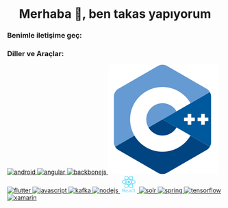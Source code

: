 <h1 align="center">Merhaba 👋, ben takas yapıyorum</h1>
<h3 align="left">Benimle iletişime geç:</h3>
<p align="left">
</p>

<h3 align ="left">Diller ve Araçlar:</h3>
<p align = "left"> <a href = "https://developer.android.com" target = "_blank" rel = "noreferrer"> <img src = "https://raw.githubusercontent.com/devicons /devicon/master/icons/android/android-original-wordmark.svg" alt = "android" width = "40" height = "40"/> </a> <a href = "https://angular.io " target = "_blank" rel = "noreferrer"> <img src = "https://angular.io/assets/images/logos/angular/angular.svg" alt = "angular" width = "40" height = " 40"/> </a> <a href = "https://backbonejs.org" target = "_blank" rel = "noreferrer"> <img src = "https://raw.githubusercontent.com/devicons/devicon /master/icons/backbonejs/backbonejs-original-wordmark.svg" alt = "backbonejs" width = "40" height = "40"/> </a> <a href = "https://www.w3schools.com /cpp/" target = "_blank" rel = "noreferrer"> <img src = "https://raw.githubusercontent.com/devicons/devicon/master/icons/cplusplus/cplusplus-original.svg" alt = "cplusplus " genişlik = "40" yükseklik = "40"/> </a> <a href = "https://flutter.dev" target = "_blank" rel = "noreferrer"> <img src = "https:// www.vectorlogo.zone/logos/flutterio/flutterio-icon.svg" alt = "flutter" width = "40" height = "40"/> </a> <a href = "https://developer.mozilla. org/en-US/docs/Web/JavaScript" target = "_blank" rel = "noreferrer"> <img src = "https://raw.githubusercontent.com/devicons/devicon/master/icons/javascript/javascript- orijinal.svg" alt = "javascript" width = "40" height = "40"/> </a> <a href = "https://kafka.apache.org/" target = "_blank" rel = "noreferrer" "> <img src = "https://www.vectorlogo.zone/logos/apache_kafka/apache_kafka-icon.svg" alt = "kafka" width = "40" height = "40"/> </a> <a href = "https://nodejs.org" target = "_blank" rel = "noreferrer"> <img src = "https://raw.githubusercontent.com/devicons/devicon/master/icons/nodejs/nodejs-original -wordmark.svg" alt = "nodejs" width = "40" height = "40"/> </a> <a href = "https://reactjs.org/" target = "_blank" rel = "noreferrer" > <img src="https://raw.githubusercontent.com/devicons/devicon/master/icons/react/react-original-wordmark.svg" alt = "react" width = "40" height = "40"/> </a> <a href = "https://lucene.apache.org/solr/" target = "_blank" rel = "noreferrer" "> <img src = "https://www.vectorlogo.zone/logos/apache_solr/apache_solr-icon.svg" alt = "solr" width = "40" height = "40"/> </a> <a href = "https://spring.io/" target = "_blank" rel = "noreferrer"> <img src = "https://www.vectorlogo.zone/logos/springio/springio-icon.svg" alt= "spring" width = "40" height = "40"/> </a> <a href = "https://www.tensorflow.org" target = "_blank" rel = "noreferrer"> <img src = " https://www.vectorlogo.zone/logos/tensorflow/tensorflow-icon.svg" alt = "tensorflow" width = "40" height = "40"/> </a> <a href = "https:// dotnet.microsoft.com/apps/xamarin" target = "_blank" rel = "noreferrer"> <img src = "https://raw.githubusercontent.com/detain/svg-logos/780f25886640cef088af994181646db2f6b1a3f8/svg/xamarin.svg" alt = "xamarin" genişlik = "40" yükseklik = "40"/> </a> </p>

